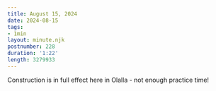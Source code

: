 ```yaml
---
title: August 15, 2024
date: 2024-08-15
tags:
- 1min
layout: minute.njk
postnumber: 228
duration: '1:22'
length: 3279933
---
```

Construction is in full effect here in Olalla - not enough practice time!